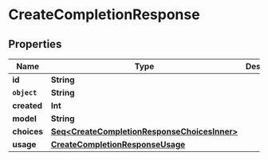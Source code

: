 

# CreateCompletionResponse


## Properties

Name | Type | Description | Notes
------------ | ------------- | ------------- | -------------
**id** | **String** |  | 
**`object`** | **String** |  | 
**created** | **Int** |  | 
**model** | **String** |  | 
**choices** | [**Seq&lt;CreateCompletionResponseChoicesInner&gt;**](CreateCompletionResponseChoicesInner.md) |  | 
**usage** | [**CreateCompletionResponseUsage**](CreateCompletionResponseUsage.md) |  |  [optional]



